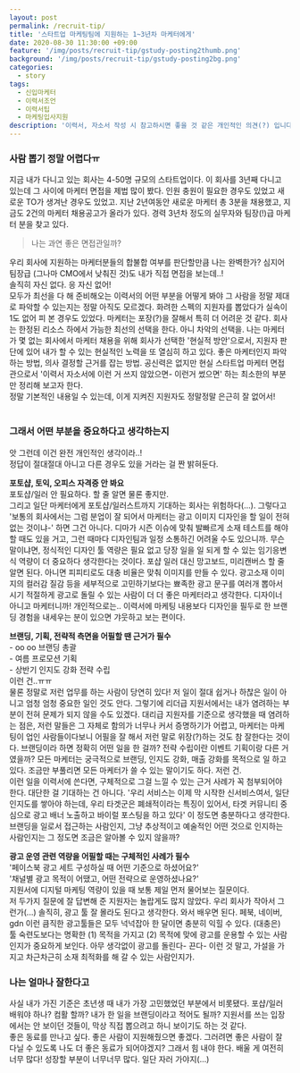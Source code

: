 ```yaml
---
layout: post
permalink: /recruit-tip/
title: '스타트업 마케팅팀에 지원하는 1~3년차 마케터에게'
date: 2020-08-30 11:30:00 +09:00
feature: '/img/posts/recruit-tip/gstudy-posting2thumb.png'
background: '/img/posts/recruit-tip/gstudy-posting2bg.png'
categories:
  - story
tags:
  - 신입마케터
  - 이력서조언
  - 이력서팁
  - 마케팅입사지원
description: '이력서, 자소서 작성 시 참고하시면 좋을 것 같은 개인적인 의견(?) 입니다.'
---
```


### 사람 뽑기 정말 어렵다ㅠ

지금 내가 다니고 있는 회사는 4-50명 규모의 스타트업이다.
이 회사를 3년째 다니고 있는데 그 사이에 마케터 면접을 제법 많이 봤다. 인원 충원이 필요한 경우도 있었고 새로운 TO가 생겨난 경우도 있었고.
지난 2년여동안 새로운 마케터 총 3분을 채용했고, 지금도 2건의 마케터 채용공고가 올라가 있다. 경력 3년차 정도의 실무자와 팀장(!)급 마케터 분을 찾고 있다.

> 나는 과연 좋은 면접관일까?

우리 회사에 지원하는 마케터분들의 합불합 여부를 판단할만큼 나는 완벽한가? 심지어 팀장급 (그나마 CMO에서 낮춰진 것)도 내가 직접 면접을 보는데..!  
솔직히 자신 없다. 응 자신 없어!  
모두가 최선을 다 해 준비해오는 이력서의 어떤 부분을 어떻게 봐야 그 사람을 정말 제대로 파악할 수 있는지는 정말 아직도 모르겠다.
화려한 스펙의 지원자를 뽑았다가 실속이 1도 없어 피 본 경우도 있었다. 마케터는 포장(?)을 잘해서 특히 더 어려운 것 같다.
회사는 한정된 리소스 하에서 가능한 최선의 선택을 한다. 아니 차악의 선택을. 나는 마케터가 몇 없는 회사에서 마케터 채용을 위해 회사가 선택한 '현실적 방안'으로서,
지원자 판단에 있어 내가 할 수 있는 현실적인 노력을 또 열심히 하고 있다.
좋은 마케터인지 파악하는 방법, 의사 결정할 근거를 잡는 방법. 공신력은 없지만 현실 스타트업 마케터 면접관으로서
'이력서 자소서에 이런 거 쓰지 않았으면- 이런거 썼으면' 하는 최소한의 부분만 정리해 보고자 한다.  
정말 기본적인 내용일 수 있는데, 이게 지켜진 지원자도 정말정말 은근히 잘 없어서!
<br>
<br>

### 그래서 어떤 부분을 중요하다고 생각하는지

앗 그런데 이건 완전 개인적인 생각이라..!  
정답이 절대절대 아니고 다른 경우도 있을 거라는 걸 짠 밝혀둔다.  

**포토샵, 토익, 오피스 자격증 안 봐요**  
포토샵/일러 안 필요하다. 할 줄 알면 물론 좋지만.  
그리고 일단 마케터에게 포토샵/일러스트까지 기대하는 회사는 위험하다(...).
그렇다고 '보통의 회사에서는 그럼 분업이 잘 되어서 마케터는 광고 이미지 디자인을 할 일이 전혀 없는 것이냐-' 하면 그건 아니다.
디마가 시즌 이슈에 맞춰 발빠르게 소재 테스트를 해야 할 때도 있을 거고, 그런 때마다 디자인팀과 일정 소통하긴 어려울 수도 있으니까.
무슨 말이냐면, 정식적인 디자인 툴 역량은 필요 없고 당장 일을 일 되게 할 수 있는 임기응변식 역량이 더 중요하다 생각한다는 것이다.
포샵 일러 대신 망고보드, 미리캔버스 할 줄 알면 된다. 아니면 피피티로도 대충 비율은 맞춰 이미지를 만들 수 있다.
광고소재 이미지의 컬러감 질감 등을 세부적으로 고민하기보다는
뾰족한 광고 문구를 여러개 뽑아서 시기 적절하게 광고로 돌릴 수 있는 사람이 더 더 좋은 마케터라고 생각한다. 디자이너 아니고 마케터니까!
개인적으로는.. 이력서에 마케팅 내용보다 디자인을 필두로 한 브랜딩 경험을 내세우는 분이 있으면 갸웃하고 보는 편이다.

**브랜딩, 기획, 전략적 측면을 어필할 땐 근거가 필수**  
  \- oo oo 브랜딩 총괄  
  \- 여름 프로모션 기획  
  \- 상반기 인지도 강화 전략 수립  
이런 건..ㅠㅠ  
물론 정말로 저런 업무를 하는 사람이 당연히 있다! 저 일이 절대 쉽거나 하찮은 일이 아니고 엄청 엄청 중요한 일인 것도 안다. 그렇기에 리더급 지원서에서는 내가 염려하는 부분이 전혀 문제가 되지 않을 수도 있겠다.
대리급 지원자를 기준으로 생각했을 때 염려하는 점은, 저런 말들은 그 자체로 함의가 너무나 커서 증명하기가 어렵고, 마케터는 마케팅이 업인 사람들이다보니 어필을 잘 해서 저런 말로 위장(?)하는 것도 참 잘한다는 것이다. 브랜딩이라 하면 정확히 어떤 일을 한 걸까? 전략 수립이란 이벤트 기획이랑 다른 거였을까?
모든 마케터는 궁극적으로 브랜딩, 인지도 강화, 매출 강화를 목적으로 일 하고 있다.
조금만 부풀리면 모든 마케터가 쓸 수 있는 말이기도 하다. 저런 건.  
이런 일을 이력서에 쓴다면, 구체적으로 그걸 느낄 수 있는 근거 사례가 꼭 첨부되어야 한다.
대단한 걸 기대하는 건 아니다. '우리 서비스는 이제 막 시작한 신서비스여서, 일단 인지도를 쌓아야 하는데, 우리 타겟군은 폐쇄적이라는 특징이 있어서,
타겟 커뮤니티 중심으로 광고 배너 노출하고 바이럴 포스팅을 하고 있다' 이 정도면 충분하다고 생각한다.
브랜딩을 일로서 접근하는 사람인지, 그냥 추상적이고 예술적인 어떤 것으로 인지하는 사람인지는 그 정도면 조금은 알아볼 수 있지 않을까?

**광고 운영 관련 역량을 어필할 때는 구체적인 사례가 필수**  
'페이스북 광고 세트 구성하실 때 어떤 기준으로 하셨어요?'  
'채널별 광고 목적이 어땠고, 어떤 전략으로 운영하셨나요?'  
지원서에 디지털 마케팅 역량이 있을 때 보통 제일 먼저 물어보는 질문이다.  
저 두가지 질문에 잘 답변해 준 지원자는 놀랍게도 많지 않았다. 우리 회사가 작아서 그런가(...) 솔직히, 광고 툴 잘 몰라도 된다고 생각한다. 와서 배우면 된다. 페북, 네이버, gdn 이런 큼직한 광고툴들은 모두 넉넉잡아 한 달이면 충분히 익힐 수 있다. (대충은)  
툴 숙련도보다는 명확한 (1) 목적을 가지고 (2) 목적에 맞에 광고를 운용할 수 있는 사람인지가 중요하게 보인다. 아무 생각없이 광고를 돌린다- 끈다-
이런 것 말고, 가설을 가지고 차근차근히 소재 최적화를 해 갈 수 있는 사람인지가.


### 나는 얼마나 잘한다고

사실 내가 가진 기준은 초년생 때 내가 가장 고민했었던 부분에서 비롯됐다. 포샵/일러 배워야 하나? 컴활 할까? 내가 한 일을 브랜딩이라고 적어도 될까?
지원서를 쓰는 입장에서는 안 보이던 것들이, 막상 직접 뽑으려고 하니 보이기도 하는 것 같다.  
좋은 동료를 만나고 싶다. 좋은 사람이 지원해줬으면 좋겠다. 그러려면 좋은 사람이 잘 다닐 수 있도록 나도 더 좋은 동료가 되어야겠지? 그래서 힘 내야 한다. 배울 게 여전히 너무 많다! 성장할 부분이 너무너무 많다. 일단 자러 가야지(...)
